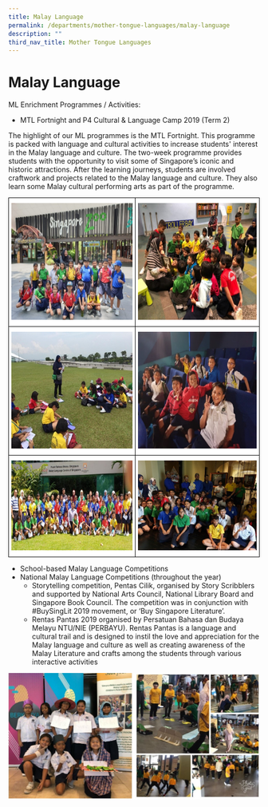 ```yaml
---
title: Malay Language
permalink: /departments/mother-tongue-languages/malay-language
description: ""
third_nav_title: Mother Tongue Languages
---
```

# **Malay Language**

ML Enrichment Programmes / Activities:

*   MTL Fortnight and P4 Cultural & Language Camp 2019 (Term 2)

The highlight of our ML programmes is the MTL Fortnight. This programme is packed with language and cultural activities to increase students' interest in the Malay language and culture. The two-week programme provides students with the opportunity to visit some of Singapore’s iconic and historic attractions. After the learning journeys, students are involved craftwork and projects related to the Malay language and culture. They also learn some Malay cultural performing arts as part of the programme.


<table style="border-collapse:collapse;border-spacing:0" class="tg"><thead><tr><th style="background-color:#FFF;border-color:black;border-style:solid;border-width:1px;color:#3C3C3B;font-family:Arial, sans-serif;font-size:14px;font-weight:normal;overflow:hidden;padding:10px 5px;text-align:center;vertical-align:top;word-break:normal"><img src="/images/ML%20Enrichment%20Programme%20Activities%20(1).jpg" alt="ML Enrichment Programme Activities (1).jpg" width="333" height="234"></th><th style="background-color:#FFF;border-color:black;border-style:solid;border-width:1px;color:#3C3C3B;font-family:Arial, sans-serif;font-size:14px;font-weight:normal;overflow:hidden;padding:10px 5px;text-align:center;vertical-align:top;word-break:normal"><img src="/images/ML%20Enrichment%20Programme%20Activities%20(2).jpg" alt="ML Enrichment Programme Activities (2).jpg" width="311" height="234"></th></tr></thead><tbody><tr><td style="background-color:#FFF;border-color:black;border-style:solid;border-width:1px;color:#3C3C3B;font-family:Arial, sans-serif;font-size:14px;overflow:hidden;padding:10px 5px;text-align:center;vertical-align:top;word-break:normal"><img src="/images/ML%20Enrichment%20Programme%20Activities%20(3).jpg" alt="ML Enrichment Programme Activities (3).jpg" width="338" height="234"></td><td style="background-color:#FFF;border-color:black;border-style:solid;border-width:1px;color:#3C3C3B;font-family:Arial, sans-serif;font-size:14px;overflow:hidden;padding:10px 5px;text-align:center;vertical-align:top;word-break:normal"><img src="/images/ML%20Enrichment%20Programme%20Activities%20(4).jpg" alt="ML Enrichment Programme Activities (4).jpg" width="317" height="234"></td></tr><tr><td style="background-color:#FFF;border-color:black;border-style:solid;border-width:1px;color:#3C3C3B;font-family:Arial, sans-serif;font-size:14px;overflow:hidden;padding:10px 5px;text-align:center;vertical-align:top;word-break:normal"><img src="/images/ML%20Enrichment%20Programme%20Activities%20(5).jpg" alt="ML Enrichment Programme Activities (5).jpg" width="338" height="180"></td><td style="background-color:#FFF;border-color:black;border-style:solid;border-width:1px;color:#3C3C3B;font-family:Arial, sans-serif;font-size:14px;overflow:hidden;padding:10px 5px;text-align:center;vertical-align:top;word-break:normal"><img src="/images/ML%20Enrichment%20Programme%20Activities%20(6).jpg" alt="ML Enrichment Programme Activities (6).jpg" width="331" height="180"></td></tr></tbody></table>

*   School-based Malay Language Competitions
*   National Malay Language Competitions (throughout the year)
	*   Storytelling competition, Pentas Cilik, organised by Story Scribblers and supported by National Arts Council, National Library Board and Singapore Book Council. The competition was in conjunction with #BuySingLit 2019 movement, or ‘Buy Singapore Literature’.
	*   Rentas Pantas 2019 organised by Persatuan Bahasa dan Budaya Melayu NTU/NIE (PERBAYU). Rentas Pantas is a language and cultural trail and is designed to instil the love and appreciation for the Malay language and culture as well as creating awareness of the Malay Literature and crafts among the students through various interactive activities

![](/images/MTL%20-%20Malay.jpg)